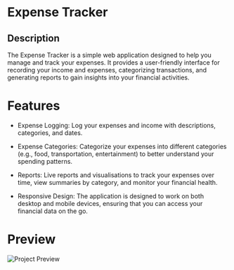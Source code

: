 # Expense Tracker

## Description

The Expense Tracker is a simple web application designed to help you manage and track your expenses. It provides a user-friendly interface for recording your income and expenses, categorizing transactions, and generating reports to gain insights into your financial activities.

# Features

- Expense Logging: Log your expenses and income with descriptions, categories, and dates.

- Expense Categories: Categorize your expenses into different categories (e.g., food, transportation, entertainment) to better understand your spending patterns.

- Reports: Live reports and visualisations to track your expenses over time, view summaries by category, and monitor your financial health.

- Responsive Design: The application is designed to work on both desktop and mobile devices, ensuring that you can access your financial data on the go.

# Preview

![Project Preview]([https://github.com/yourusername/yourrepository/raw/main/images/logo.png](https://github.com/mhuss03/ExpenseTracker/blob/main/Preview.PNG)https://github.com/mhuss03/ExpenseTracker/blob/main/Preview.PNG)
